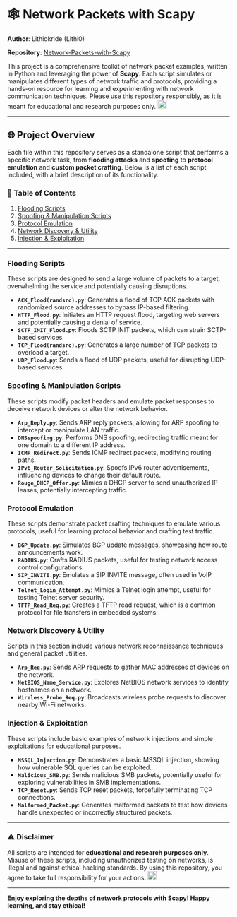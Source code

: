 # 🕸️ Network Packets with Scapy

**Author**: Lithiokride (Lithi0)

**Repository**: [Network-Packets-with-Scapy](https://github.com/Lithi0/Network-Packets-with-Scapy)

This project is a comprehensive toolkit of network packet examples, written in Python and leveraging the power of **Scapy**. Each script simulates or manipulates different types of network traffic and protocols, providing a hands-on resource for learning and experimenting with network communication techniques. Please use this repository responsibly, as it is meant for educational and research purposes only. <img src="https://cdn3.emoji.gg/emojis/9724_cat_wink.png" alt="Cat Wink Emoji" width="20" height="20">



---

## 🌐 Project Overview

Each file within this repository serves as a standalone script that performs a specific network task, from **flooding attacks** and **spoofing** to **protocol emulation** and **custom packet crafting**. Below is a list of each script included, with a brief description of its functionality.

### 📑 Table of Contents
1. [Flooding Scripts](#flooding-scripts)
2. [Spoofing & Manipulation Scripts](#spoofing--manipulation-scripts)
3. [Protocol Emulation](#protocol-emulation)
4. [Network Discovery & Utility](#network-discovery--utility)
5. [Injection & Exploitation](#injection--exploitation)

---

### Flooding Scripts

These scripts are designed to send a large volume of packets to a target, overwhelming the service and potentially causing disruptions.

- **`ACK_Flood(randsrc).py`**: Generates a flood of TCP ACK packets with randomized source addresses to bypass IP-based filtering.
- **`HTTP_Flood.py`**: Initiates an HTTP request flood, targeting web servers and potentially causing a denial of service.
- **`SCTP_INIT_Flood.py`**: Floods SCTP INIT packets, which can strain SCTP-based services.
- **`TCP_Flood(randsrc).py`**: Generates a large number of TCP packets to overload a target.
- **`UDP_Flood.py`**: Sends a flood of UDP packets, useful for disrupting UDP-based services.

### Spoofing & Manipulation Scripts

These scripts modify packet headers and emulate packet responses to deceive network devices or alter the network behavior.

- **`Arp_Reply.py`**: Sends ARP reply packets, allowing for ARP spoofing to intercept or manipulate LAN traffic.
- **`DNSspoofing.py`**: Performs DNS spoofing, redirecting traffic meant for one domain to a different IP address.
- **`ICMP_Redirect.py`**: Sends ICMP redirect packets, modifying routing paths.
- **`IPv6_Router_Solicitation.py`**: Spoofs IPv6 router advertisements, influencing devices to change their default route.
- **`Rouge_DHCP_Offer.py`**: Mimics a DHCP server to send unauthorized IP leases, potentially intercepting traffic.

### Protocol Emulation

These scripts demonstrate packet crafting techniques to emulate various protocols, useful for learning protocol behavior and crafting test traffic.

- **`BGP_Update.py`**: Simulates BGP update messages, showcasing how route announcements work.
- **`RADIUS.py`**: Crafts RADIUS packets, useful for testing network access control configurations.
- **`SIP_INVITE.py`**: Emulates a SIP INVITE message, often used in VoIP communication.
- **`Telnet_Login_Attempt.py`**: Mimics a Telnet login attempt, useful for testing Telnet server security.
- **`TFTP_Read_Req.py`**: Creates a TFTP read request, which is a common protocol for file transfers in embedded systems.

### Network Discovery & Utility

Scripts in this section include various network reconnaissance techniques and general packet utilities.

- **`Arp_Req.py`**: Sends ARP requests to gather MAC addresses of devices on the network.
- **`NetBIOS_Name_Service.py`**: Explores NetBIOS network services to identify hostnames on a network.
- **`Wireless_Probe_Req.py`**: Broadcasts wireless probe requests to discover nearby Wi-Fi networks.

### Injection & Exploitation

These scripts include basic examples of network injections and simple exploitations for educational purposes.

- **`MSSQL_Injection.py`**: Demonstrates a basic MSSQL injection, showing how vulnerable SQL queries can be exploited.
- **`Malicious_SMB.py`**: Sends malicious SMB packets, potentially useful for exploring vulnerabilities in SMB implementations.
- **`TCP_Reset.py`**: Sends TCP reset packets, forcefully terminating TCP connections.
- **`Malformed_Packet.py`**: Generates malformed packets to test how devices handle unexpected or incorrectly structured packets.

---

### ⚠️ **Disclaimer**

All scripts are intended for **educational and research purposes only**. Misuse of these scripts, including unauthorized testing on networks, is illegal and against ethical hacking standards. By using this repository, you agree to take full responsibility for your actions. <img src="https://cdn3.emoji.gg/emojis/9724_cat_wink.png" alt="Cat Wink Emoji" width="20" height="20">



---

**Enjoy exploring the depths of network protocols with Scapy! Happy learning, and stay ethical!**

